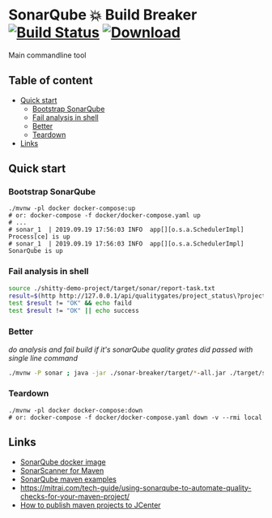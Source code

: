 # SonarQube 💥 Build Breaker [![Build Status](https://travis-ci.org/daggerok/sonar-quality-gates-build-breaker.svg?branch=master)](https://travis-ci.org/daggerok/sonar-quality-gates-build-breaker) [ ![Download](https://api.bintray.com/packages/daggerok/maven/sonar-quality-gates-build-breaker/images/download.svg) ](https://bintray.com/daggerok/maven/sonar-quality-gates-build-breaker/_latestVersion)
Main commandline tool

## Table of content

* [Quick start](#Quick-start)
  * [Bootstrap SonarQube](#Bootstrap-SonarQube)
  * [Fail analysis in shell](#Fail-analysis-in-shell)
  * [Better](#Better)
  * [Teardown](#Teardown)
* [Links](#links)

## Quick start

### Bootstrap SonarQube

```shell script
./mvnw -pl docker docker-compose:up
# or: docker-compose -f docker/docker-compose.yaml up
# ...
# sonar_1  | 2019.09.19 17:56:03 INFO  app[][o.s.a.SchedulerImpl] Process[ce] is up
# sonar_1  | 2019.09.19 17:56:03 INFO  app[][o.s.a.SchedulerImpl] SonarQube is up
```

### Fail analysis in shell

```bash
source ./shitty-demo-project/target/sonar/report-task.txt
result=$(http http://127.0.0.1/api/qualitygates/project_status\?projectKey\=com.example:shitty-demo-project | jq -r '.projectStatus.status')
test $result != "OK" && echo faild
test $result != "OK" || echo success
```

### Better

_do analysis and fail build if it's sonarQube quality grates did passed with single line command_

```bash
./mvnw -P sonar ; java -jar ./sonar-breaker/target/*-all.jar ./target/sonar/report-task.txt
```

### Teardown

```shell script
./mvnw -pl docker docker-compose:down
# or: docker-compose -f docker/docker-compose.yaml down -v --rmi local
```

## Links

* [SonarQube docker image](https://hub.docker.com/_/sonarqube/)
* [SonarScanner for Maven](https://docs.sonarqube.org/latest/analysis/scan/sonarscanner-for-maven/)
* [SonarQube maven examples](https://github.com/SonarSource/sonar-scanning-examples/tree/master/sonarqube-scanner-maven)
* https://mitrai.com/tech-guide/using-sonarqube-to-automate-quality-checks-for-your-maven-project/
* [How to publish maven projects to JCenter](https://github.com/daggerok/publish-maven-project-to-jcenter)
